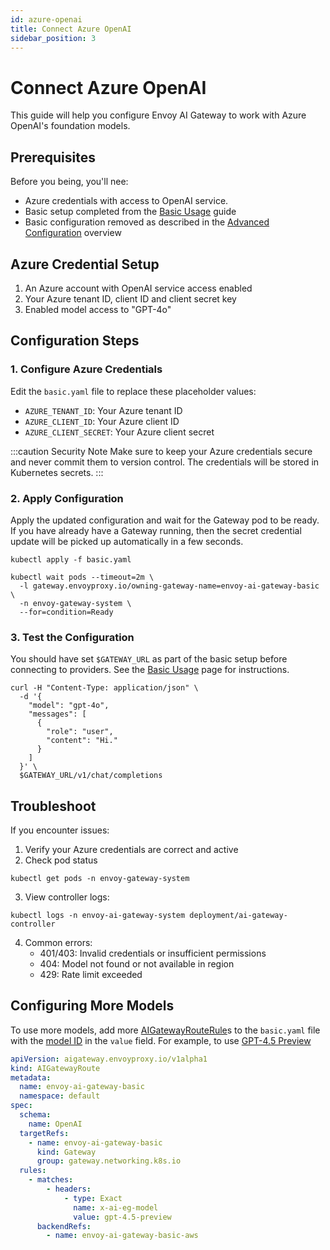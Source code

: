 ```yaml
---
id: azure-openai
title: Connect Azure OpenAI
sidebar_position: 3
---
```



# Connect Azure OpenAI

This guide will help you configure Envoy AI Gateway to work with Azure OpenAI's foundation models.

## Prerequisites

Before you being, you'll nee:
- Azure credentials with access to OpenAI service.
- Basic setup completed from the [Basic Usage](../basic-usage.md) guide
- Basic configuration removed as described in the [Advanced Configuration](./index.md) overview

## Azure Credential Setup
1. An Azure account with OpenAI service access enabled
2. Your Azure tenant ID, client ID and client secret key
3. Enabled model access to "GPT-4o"

## Configuration Steps


### 1. Configure Azure Credentials

Edit the `basic.yaml` file to replace these placeholder values:
- `AZURE_TENANT_ID`: Your Azure tenant ID
- `AZURE_CLIENT_ID`: Your Azure client ID
- `AZURE_CLIENT_SECRET`: Your Azure client secret

:::caution Security Note
Make sure to keep your Azure credentials secure and never commit them to version control.
The credentials will be stored in Kubernetes secrets.
:::


### 2. Apply Configuration

Apply the updated configuration and wait for the Gateway pod to be ready. If you have already have a Gateway running,
then the secret credential update will be picked up automatically in a few seconds.

```shell
kubectl apply -f basic.yaml

kubectl wait pods --timeout=2m \
  -l gateway.envoyproxy.io/owning-gateway-name=envoy-ai-gateway-basic \
  -n envoy-gateway-system \
  --for=condition=Ready
```

### 3. Test the Configuration

You should have set `$GATEWAY_URL` as part of the basic setup before connecting to providers.
See the [Basic Usage](../basic-usage.md) page for instructions.

```shell
curl -H "Content-Type: application/json" \
  -d '{
    "model": "gpt-4o",
    "messages": [
      {
        "role": "user",
        "content": "Hi."
      }
    ]
  }' \
  $GATEWAY_URL/v1/chat/completions
```

## Troubleshoot

If you encounter issues:

1. Verify your Azure credentials are correct and active
2. Check pod status
  ```shell
  kubectl get pods -n envoy-gateway-system
  ```
3. View controller logs:
  ```shell
  kubectl logs -n envoy-ai-gateway-system deployment/ai-gateway-controller
  ```

4. Common errors:
   - 401/403: Invalid credentials or insufficient permissions
   - 404: Model not found or not available in region
   - 429: Rate limit exceeded

## Configuring More Models

To use more models, add more [AIGatewayRouteRule]s to the `basic.yaml` file with the [model ID] in the `value` field. For example, to use [GPT-4.5 Preview]

```yaml
apiVersion: aigateway.envoyproxy.io/v1alpha1
kind: AIGatewayRoute
metadata:
  name: envoy-ai-gateway-basic
  namespace: default
spec:
  schema:
    name: OpenAI
  targetRefs:
    - name: envoy-ai-gateway-basic
      kind: Gateway
      group: gateway.networking.k8s.io
  rules:
    - matches:
        - headers:
            - type: Exact
              name: x-ai-eg-model
              value: gpt-4.5-preview
      backendRefs:
        - name: envoy-ai-gateway-basic-aws
```

[AIGatewayRouteRule]: ../../api/api.mdx#aigatewayrouterule
[model ID]: https://learn.microsoft.com/en-us/azure/ai-services/openai/concepts/models
[GPT-4.5 Preview]: https://learn.microsoft.com/en-us/azure/ai-services/openai/concepts/models?tabs=global-standard%2Cstandard-chat-completions#gpt-45-preview

